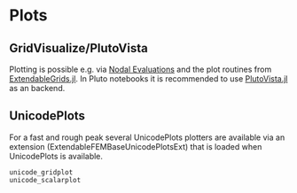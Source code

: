 # Plots

## GridVisualize/PlutoVista

Plotting is possible e.g. via [Nodal Evaluations](@ref) and the plot routines from
[ExtendableGrids.jl](https://github.com/WIAS-PDELib/ExtendableGrids.jl).
In Pluto notebooks it is recommended to use [PlutoVista.jl](https://github.com/j-fu/PlutoVista.jl) as an backend.


## UnicodePlots

For a fast and rough peak several UnicodePlots plotters are available via an extension (ExtendableFEMBaseUnicodePlotsExt)
that is loaded when UnicodePlots is available.


```@docs
unicode_gridplot
unicode_scalarplot
```
